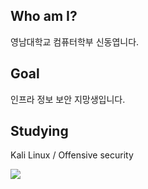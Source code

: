 ## Who am I?
영남대학교 컴퓨터학부 신동엽니다.

## Goal
인프라 정보 보안 지망생입니다.

## Studying
Kali Linux / Offensive security

<img src="https://img.shields.io/badge/kalilinux-%23734F96.svg?&style=for-the-badge&logo=fortran&logoColor=white" />

